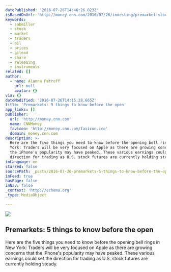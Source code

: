 ```yaml
---
datePublished: '2016-07-26T14:46:26.823Z'
isBasedOnUrl: 'http://money.cnn.com/2016/07/26/investing/premarket-stocks-trading/index.html'
keywords:
  - sabmiller
  - stock
  - market
  - traders
  - oil
  - prices
  - gilead
  - share
  - releasing
  - instruments
related: []
author:
  - name: Alanna Petroff
    url: null
    avatar: {}
via: {}
dateModified: '2016-07-26T14:15:28.665Z'
title: 'Premarkets: 5 things to know before the open'
app_links: []
publisher:
  url: 'http://money.cnn.com'
  name: CNNMoney
  favicon: 'http://money.cnn.com/favicon.ico'
  domain: money.cnn.com
description: >-
  Here are the five things you need to know before the opening bell rings in New
  York: Traders will be very focused on Apple as there are growing concerns that
  the iPhone's popularity may have peaked. These various earnings could set the
  direction for trading as U.S. stock futures are currently holding steady.
inLanguage: en
starred: false
sourcePath: _posts/2016-07-26-premarkets-5-things-to-know-before-the-open.md
inFeed: true
hasPage: false
inNav: false
_context: 'http://schema.org'
_type: MediaObject

---
```

<article style=""><img src="http://i2.cdn.turner.com/money/dam/assets/141030180424-who-is-tim-cook-00000914-1024x576.jpg" /><h1>Premarkets: 5 things to know before the open</h1><p>Here are the five things you need to know before the opening bell rings in New York: Traders will be very focused on Apple as there are growing concerns that the iPhone's popularity may have peaked. These various earnings could set the direction for trading as U.S. stock futures are currently holding steady.</p></article>